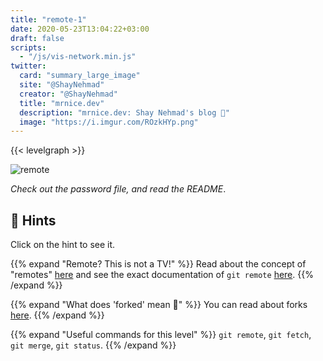 ```yaml
---
title: "remote-1"
date: 2020-05-23T13:04:22+03:00
draft: false
scripts: 
  - "/js/vis-network.min.js"
twitter:
  card: "summary_large_image"
  site: "@ShayNehmad"
  creator: "@ShayNehmad"
  title: "mrnice.dev"
  description: "mrnice.dev: Shay Nehmad's blog 🧔"
  image: "https://i.imgur.com/ROzkHYp.png"
---
```


{{< levelgraph >}}

![remote](https://media.giphy.com/media/3orieNQgdcxedKjA3e/giphy.gif "remote")

*Check out the password file, and read the README*.

## 🧩 Hints

Click on the hint to see it.

{{% expand "Remote? This is not a TV!" %}}
Read about the concept of "remotes" [here](https://git-scm.com/book/en/v2/Git-Basics-Working-with-Remotes) and see the exact documentation of `git remote` [here](https://git-scm.com/docs/git-remote).
{{% /expand %}}

{{% expand "What does 'forked' mean 🍴" %}}
You can read about forks [here](https://help.github.com/en/github/getting-started-with-github/fork-a-repo).
{{% /expand %}}

{{% expand "Useful commands for this level" %}}
`git remote`, `git fetch`, `git merge`, `git status`.
{{% /expand %}}
